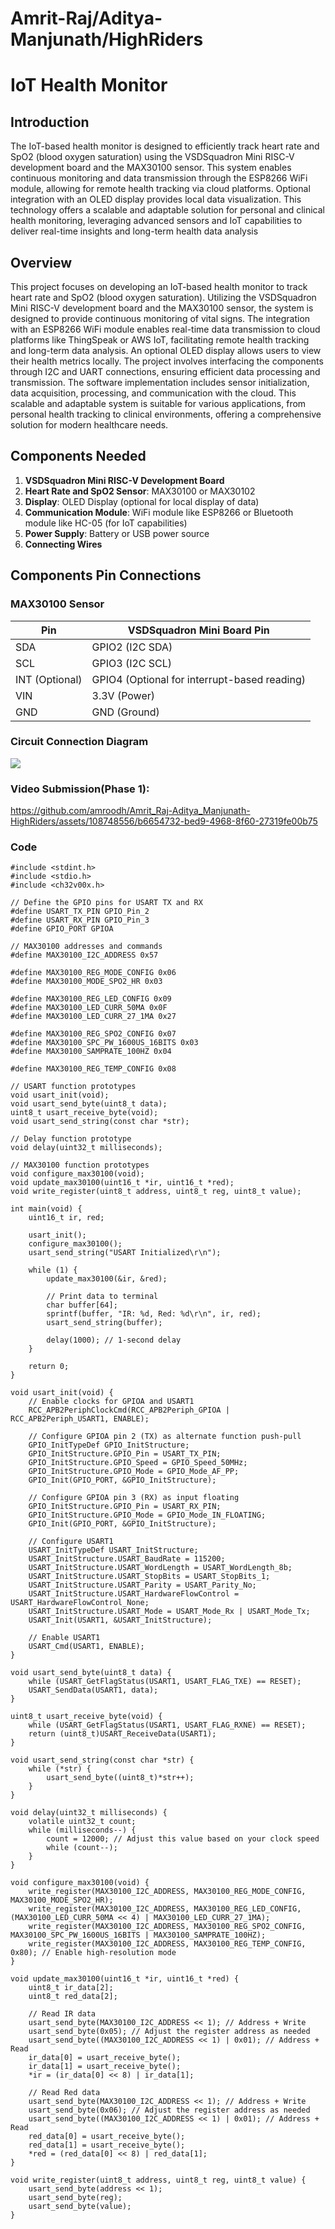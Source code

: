 # Amrit-Raj/Aditya-Manjunath/HighRiders


# IoT Health Monitor
## Introduction
The IoT-based health monitor is designed to efficiently track heart rate and SpO2 (blood oxygen saturation) using the VSDSquadron Mini RISC-V development board and the MAX30100 sensor. This system enables continuous monitoring and data transmission through the ESP8266 WiFi module, allowing for remote health tracking via cloud platforms. Optional integration with an OLED display provides local data visualization. This technology offers a scalable and adaptable solution for personal and clinical health monitoring, leveraging advanced sensors and IoT capabilities to deliver real-time insights and long-term health data analysis

## Overview
This project focuses on developing an IoT-based health monitor to track heart rate and SpO2 (blood oxygen saturation). Utilizing the VSDSquadron Mini RISC-V development board and the MAX30100 sensor, the system is designed to provide continuous monitoring of vital signs. The integration with an ESP8266 WiFi module enables real-time data transmission to cloud platforms like ThingSpeak or AWS IoT, facilitating remote health tracking and long-term data analysis. An optional OLED display allows users to view their health metrics locally. The project involves interfacing the components through I2C and UART connections, ensuring efficient data processing and transmission. The software implementation includes sensor initialization, data acquisition, processing, and communication with the cloud. This scalable and adaptable system is suitable for various applications, from personal health tracking to clinical environments, offering a comprehensive solution for modern healthcare needs.

## Components Needed
1. **VSDSquadron Mini RISC-V Development Board**
2. **Heart Rate and SpO2 Sensor**: MAX30100 or MAX30102
3. **Display**: OLED Display (optional for local display of data)
4. **Communication Module**: WiFi module like ESP8266 or Bluetooth module like HC-05 (for IoT capabilities)
5. **Power Supply**: Battery or USB power source
6. **Connecting Wires**


## Components Pin Connections

### MAX30100 Sensor

| Pin           | VSDSquadron Mini Board Pin        |
|---------------|-----------------------------------|
| SDA           | GPIO2 (I2C SDA)                   |
| SCL           | GPIO3 (I2C SCL)                   |
| INT (Optional)| GPIO4 (Optional for interrupt-based reading) |
| VIN           | 3.3V (Power)                      |
| GND           | GND (Ground)                      |


### Circuit Connection Diagram
![](circuit_diagram.jpg)

### Video Submission(Phase 1):
https://github.com/amroodh/Amrit_Raj-Aditya_Manjunath-HighRiders/assets/108748556/b6654732-bed9-4968-8f60-27319fe00b75


### Code
```
#include <stdint.h>
#include <stdio.h>
#include <ch32v00x.h>

// Define the GPIO pins for USART TX and RX
#define USART_TX_PIN GPIO_Pin_2
#define USART_RX_PIN GPIO_Pin_3
#define GPIO_PORT GPIOA

// MAX30100 addresses and commands
#define MAX30100_I2C_ADDRESS 0x57

#define MAX30100_REG_MODE_CONFIG 0x06
#define MAX30100_MODE_SPO2_HR 0x03

#define MAX30100_REG_LED_CONFIG 0x09
#define MAX30100_LED_CURR_50MA 0x0F
#define MAX30100_LED_CURR_27_1MA 0x27

#define MAX30100_REG_SPO2_CONFIG 0x07
#define MAX30100_SPC_PW_1600US_16BITS 0x03
#define MAX30100_SAMPRATE_100HZ 0x04

#define MAX30100_REG_TEMP_CONFIG 0x08

// USART function prototypes
void usart_init(void);
void usart_send_byte(uint8_t data);
uint8_t usart_receive_byte(void);
void usart_send_string(const char *str);

// Delay function prototype
void delay(uint32_t milliseconds);

// MAX30100 function prototypes
void configure_max30100(void);
void update_max30100(uint16_t *ir, uint16_t *red);
void write_register(uint8_t address, uint8_t reg, uint8_t value);

int main(void) {
    uint16_t ir, red;

    usart_init();
    configure_max30100();
    usart_send_string("USART Initialized\r\n");

    while (1) {
        update_max30100(&ir, &red);

        // Print data to terminal
        char buffer[64];
        sprintf(buffer, "IR: %d, Red: %d\r\n", ir, red);
        usart_send_string(buffer);

        delay(1000); // 1-second delay
    }

    return 0;
}

void usart_init(void) {
    // Enable clocks for GPIOA and USART1
    RCC_APB2PeriphClockCmd(RCC_APB2Periph_GPIOA | RCC_APB2Periph_USART1, ENABLE);

    // Configure GPIOA pin 2 (TX) as alternate function push-pull
    GPIO_InitTypeDef GPIO_InitStructure;
    GPIO_InitStructure.GPIO_Pin = USART_TX_PIN;
    GPIO_InitStructure.GPIO_Speed = GPIO_Speed_50MHz;
    GPIO_InitStructure.GPIO_Mode = GPIO_Mode_AF_PP;
    GPIO_Init(GPIO_PORT, &GPIO_InitStructure);

    // Configure GPIOA pin 3 (RX) as input floating
    GPIO_InitStructure.GPIO_Pin = USART_RX_PIN;
    GPIO_InitStructure.GPIO_Mode = GPIO_Mode_IN_FLOATING;
    GPIO_Init(GPIO_PORT, &GPIO_InitStructure);

    // Configure USART1
    USART_InitTypeDef USART_InitStructure;
    USART_InitStructure.USART_BaudRate = 115200;
    USART_InitStructure.USART_WordLength = USART_WordLength_8b;
    USART_InitStructure.USART_StopBits = USART_StopBits_1;
    USART_InitStructure.USART_Parity = USART_Parity_No;
    USART_InitStructure.USART_HardwareFlowControl = USART_HardwareFlowControl_None;
    USART_InitStructure.USART_Mode = USART_Mode_Rx | USART_Mode_Tx;
    USART_Init(USART1, &USART_InitStructure);

    // Enable USART1
    USART_Cmd(USART1, ENABLE);
}

void usart_send_byte(uint8_t data) {
    while (USART_GetFlagStatus(USART1, USART_FLAG_TXE) == RESET);
    USART_SendData(USART1, data);
}

uint8_t usart_receive_byte(void) {
    while (USART_GetFlagStatus(USART1, USART_FLAG_RXNE) == RESET);
    return (uint8_t)USART_ReceiveData(USART1);
}

void usart_send_string(const char *str) {
    while (*str) {
        usart_send_byte((uint8_t)*str++);
    }
}

void delay(uint32_t milliseconds) {
    volatile uint32_t count;
    while (milliseconds--) {
        count = 12000; // Adjust this value based on your clock speed
        while (count--);
    }
}

void configure_max30100(void) {
    write_register(MAX30100_I2C_ADDRESS, MAX30100_REG_MODE_CONFIG, MAX30100_MODE_SPO2_HR);
    write_register(MAX30100_I2C_ADDRESS, MAX30100_REG_LED_CONFIG, (MAX30100_LED_CURR_50MA << 4) | MAX30100_LED_CURR_27_1MA);
    write_register(MAX30100_I2C_ADDRESS, MAX30100_REG_SPO2_CONFIG, MAX30100_SPC_PW_1600US_16BITS | MAX30100_SAMPRATE_100HZ);
    write_register(MAX30100_I2C_ADDRESS, MAX30100_REG_TEMP_CONFIG, 0x80); // Enable high-resolution mode
}

void update_max30100(uint16_t *ir, uint16_t *red) {
    uint8_t ir_data[2];
    uint8_t red_data[2];

    // Read IR data
    usart_send_byte(MAX30100_I2C_ADDRESS << 1); // Address + Write
    usart_send_byte(0x05); // Adjust the register address as needed
    usart_send_byte((MAX30100_I2C_ADDRESS << 1) | 0x01); // Address + Read
    ir_data[0] = usart_receive_byte();
    ir_data[1] = usart_receive_byte();
    *ir = (ir_data[0] << 8) | ir_data[1];

    // Read Red data
    usart_send_byte(MAX30100_I2C_ADDRESS << 1); // Address + Write
    usart_send_byte(0x06); // Adjust the register address as needed
    usart_send_byte((MAX30100_I2C_ADDRESS << 1) | 0x01); // Address + Read
    red_data[0] = usart_receive_byte();
    red_data[1] = usart_receive_byte();
    *red = (red_data[0] << 8) | red_data[1];
}

void write_register(uint8_t address, uint8_t reg, uint8_t value) {
    usart_send_byte(address << 1);
    usart_send_byte(reg);
    usart_send_byte(value);
}
```

